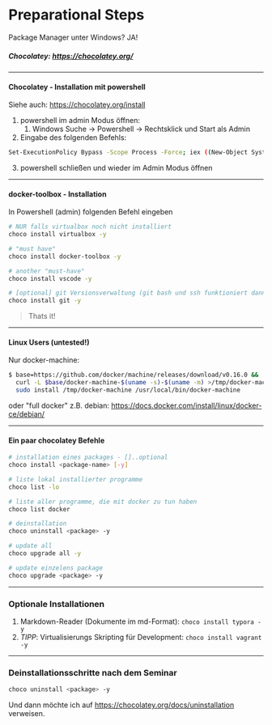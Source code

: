# Preparational Steps

Package Manager unter Windows? JA!

##### Chocolatey:  <https://chocolatey.org/>

---

#### Chocolatey - Installation mit powershell

Siehe auch: <https://chocolatey.org/install>

1. powershell im admin Modus öffnen:
   1. Windows Suche -> Powershell -> Rechtsklick und Start als Admin
2. Eingabe des folgenden Befehls:

```bash
Set-ExecutionPolicy Bypass -Scope Process -Force; iex ((New-Object System.Net.WebClient).DownloadString('https://chocolatey.org/install.ps1'))
```

3. powershell schließen und wieder im Admin Modus öffnen

---

#### docker-toolbox - Installation

In Powershell (admin) folgenden Befehl eingeben

```bash
# NUR falls virtualbox noch nicht installiert
choco install virtualbox -y

# "must have"
choco install docker-toolbox -y

# another "must-have"
choco install vscode -y

# [optional] git Versionsverwaltung (git bash und ssh funktioniert dann sicher)
choco install git -y
```

> Thats it!

---

#### Linux Users (untested!)

Nur docker-machine:

```bash
$ base=https://github.com/docker/machine/releases/download/v0.16.0 &&
  curl -L $base/docker-machine-$(uname -s)-$(uname -m) >/tmp/docker-machine &&
  sudo install /tmp/docker-machine /usr/local/bin/docker-machine
```

oder "full docker" z.B. debian: <https://docs.docker.com/install/linux/docker-ce/debian/>

---

#### Ein paar chocolatey Befehle

```bash
# installation eines packages - []..optional
choco install <package-name> [-y]

# liste lokal installierter programme
choco list -lo

# liste aller programme, die mit docker zu tun haben 
choco list docker

# deinstallation
choco uninstall <package> -y

# update all
choco upgrade all -y

# update einzelens package
choco upgrade <package> -y
```

---

### Optionale Installationen

1. Markdown-Reader (Dokumente im md-Format): `choco install typora -y`
2. *TIPP*: Virtualisierungs Skripting für Development: `choco install vagrant -y` 

---

### Deinstallationsschritte nach dem Seminar

```bash
choco uninstall <package> -y
```

Und dann möchte ich auf <https://chocolatey.org/docs/uninstallation> verweisen.

